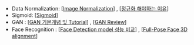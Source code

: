 - Data Normalization: [[Image Normalization](https://machinelearningmastery.com/how-to-normalize-center-and-standardize-images-with-the-imagedatagenerator-in-keras/)] , [[정규화 해야하는 이유](https://light-tree.tistory.com/132)]
- Sigmoid: [[Sigmoid](https://icim.nims.re.kr/post/easyMath/64)]
- GAN : [[GAN 기본개념 및 Tutorial](https://dreamgonfly.github.io/2018/03/17/gan-explained.html)] , [[GAN Review](https://www.youtube.com/watch?v=eyxmSmjmNS0)]
- Face Recognition : [[Face Detection model 성능 비교](https://seongkyun.github.io/study/2019/03/25/face_detection/)] , [[Full-Pose Face 3D alignment](https://pythonawesome.com/face-alignment-in-full-pose-range-a-3d-total-solution/)]
